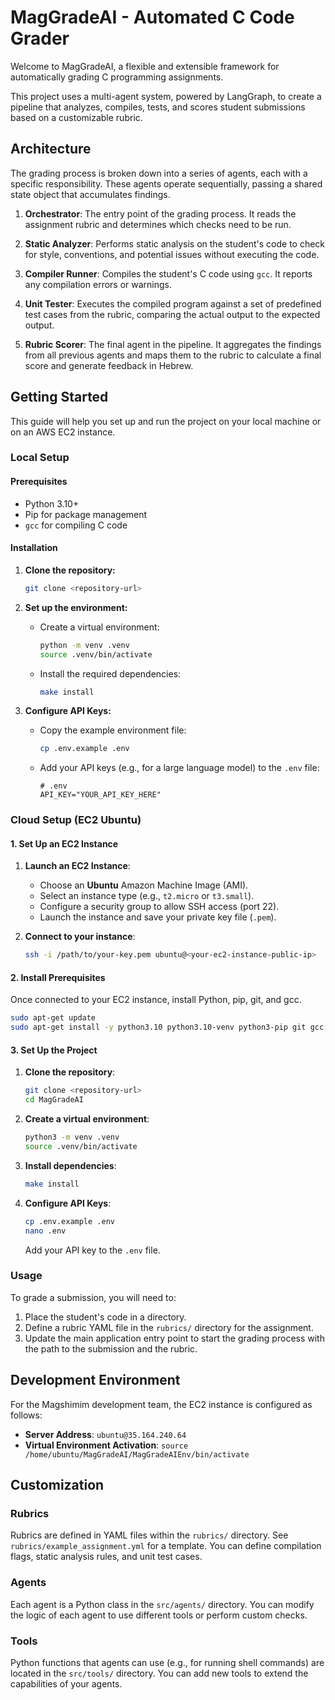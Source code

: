 # MagGradeAI - Automated C Code Grader

Welcome to MagGradeAI, a flexible and extensible framework for automatically grading C programming assignments.

This project uses a multi-agent system, powered by LangGraph, to create a pipeline that analyzes, compiles, tests, and scores student submissions based on a customizable rubric.

## Architecture

The grading process is broken down into a series of agents, each with a specific responsibility. These agents operate sequentially, passing a shared state object that accumulates findings.

1.  **Orchestrator**: The entry point of the grading process. It reads the assignment rubric and determines which checks need to be run.

2.  **Static Analyzer**: Performs static analysis on the student's code to check for style, conventions, and potential issues without executing the code.

3.  **Compiler Runner**: Compiles the student's C code using `gcc`. It reports any compilation errors or warnings.

4.  **Unit Tester**: Executes the compiled program against a set of predefined test cases from the rubric, comparing the actual output to the expected output.

5.  **Rubric Scorer**: The final agent in the pipeline. It aggregates the findings from all previous agents and maps them to the rubric to calculate a final score and generate feedback in Hebrew.

## Getting Started

This guide will help you set up and run the project on your local machine or on an AWS EC2 instance.

### Local Setup

#### Prerequisites

- Python 3.10+
- Pip for package management
- `gcc` for compiling C code

#### Installation

1.  **Clone the repository:**
    ```bash
    git clone <repository-url>
    ```

2.  **Set up the environment:**
    - Create a virtual environment:
      ```bash
      python -m venv .venv
      source .venv/bin/activate
      ```
    - Install the required dependencies:
      ```bash
      make install
      ```

3.  **Configure API Keys:**
    - Copy the example environment file:
      ```bash
      cp .env.example .env
      ```
    - Add your API keys (e.g., for a large language model) to the `.env` file:
      ```
      # .env
      API_KEY="YOUR_API_KEY_HERE"
      ```

### Cloud Setup (EC2 Ubuntu)

#### 1. Set Up an EC2 Instance

1.  **Launch an EC2 Instance**:
    *   Choose an **Ubuntu** Amazon Machine Image (AMI).
    *   Select an instance type (e.g., `t2.micro` or `t3.small`).
    *   Configure a security group to allow SSH access (port 22).
    *   Launch the instance and save your private key file (`.pem`).

2.  **Connect to your instance**:
    ```bash
    ssh -i /path/to/your-key.pem ubuntu@<your-ec2-instance-public-ip>
    ```

#### 2. Install Prerequisites

Once connected to your EC2 instance, install Python, pip, git, and gcc.
```bash
sudo apt-get update
sudo apt-get install -y python3.10 python3.10-venv python3-pip git gcc
```

#### 3. Set Up the Project

1.  **Clone the repository**:
    ```bash
    git clone <repository-url>
    cd MagGradeAI
    ```

2.  **Create a virtual environment**:
    ```bash
    python3 -m venv .venv
    source .venv/bin/activate
    ```

3.  **Install dependencies**:
    ```bash
    make install
    ```

4.  **Configure API Keys**:
    ```bash
    cp .env.example .env
    nano .env
    ```
    Add your API key to the `.env` file.

### Usage

To grade a submission, you will need to:

1.  Place the student's code in a directory.
2.  Define a rubric YAML file in the `rubrics/` directory for the assignment.
3.  Update the main application entry point to start the grading process with the path to the submission and the rubric.

## Development Environment

For the Magshimim development team, the EC2 instance is configured as follows:

-   **Server Address**: `ubuntu@35.164.240.64`
-   **Virtual Environment Activation**: `source /home/ubuntu/MagGradeAI/MagGradeAIEnv/bin/activate`

## Customization

### Rubrics

Rubrics are defined in YAML files within the `rubrics/` directory. See `rubrics/example_assignment.yml` for a template. You can define compilation flags, static analysis rules, and unit test cases.

### Agents

Each agent is a Python class in the `src/agents/` directory. You can modify the logic of each agent to use different tools or perform custom checks.

### Tools

Python functions that agents can use (e.g., for running shell commands) are located in the `src/tools/` directory. You can add new tools to extend the capabilities of your agents.
